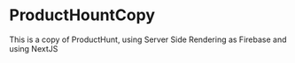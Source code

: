 # ProductHountCopy
This is a copy of ProductHunt, using Server Side Rendering as Firebase and using NextJS
